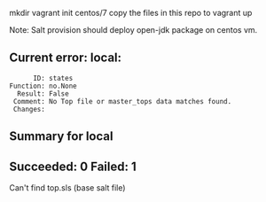 mkdir <vagrant vm>
vagrant init centos/7
copy the files in this repo to <vagrant vm>
vagrant up
  
Note: Salt provision should deploy open-jdk package on centos vm.

Current error:
local:
----------
          ID: states
    Function: no.None
      Result: False
     Comment: No Top file or master_tops data matches found.
     Changes:

Summary for local
------------
Succeeded: 0
Failed:    1
------------

Can't find top.sls (base salt file)
